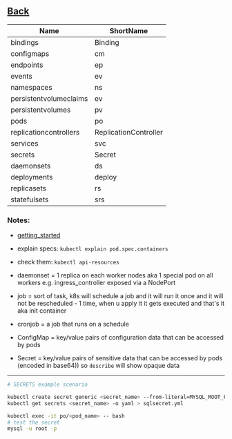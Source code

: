 

<ins>[Back](k8s.md)<ins>
---

| Name 	               | ShortName 	                |
|----------------------|----------------------------|
|bindings              | Binding    	            |
|configmaps            |  	cm                      |
|endpoints             |  	ep                      |
|events                |  	ev                      |
|namespaces            |  	ns                      |
|persistentvolumeclaims|  	ev                      |
|persistentvolumes     |  	pv                      |
|pods                  |  	po                      |
|replicationcontrollers|ReplicationController       |
|services              |  	svc                     |
|secrets               |Secret                      |
|daemonsets            |    ds                      |
|deployments           |  	deploy                  |
|replicasets           |  	rs                      |
|statefulsets          |  	srs                     |



### Notes:

* [getting_started](https://kubernetes.io/docs/reference/generated/kubectl/kubectl-commands#-strong-getting-started-strong-)

* explain specs: `kubectl explain pod.spec.containers`

* check them: `kubectl api-resources`

* daemonset = 1 replica on each worker nodes aka 1 special pod on all workers e.g. ingress_controller exposed via a NodePort
* job = sort of task, k8s will schedule a job and it will run it once and it will not be rescheduled - 1 time, when u apply it it gets executed and that's it aka init container
* cronjob = a job that runs on a schedule
* ConfigMap = key/value pairs of configuration data that can be accessed by pods
* Secret = key/value pairs of sensitive data that can be accessed by pods (encoded in base64)) so `describe` will show opaque data 

---



```bash
# SECRETS example scenario

kubectl create secret generic <secret_name> --from-literal=MYSQL_ROOT_PASSWORD=test
kubectl get secrets <secret_name> -o yaml > sqlsecret.yml

kubectl exec -it po/<pod_name> -- bash
# test the secret 
mysql -u root -p
```